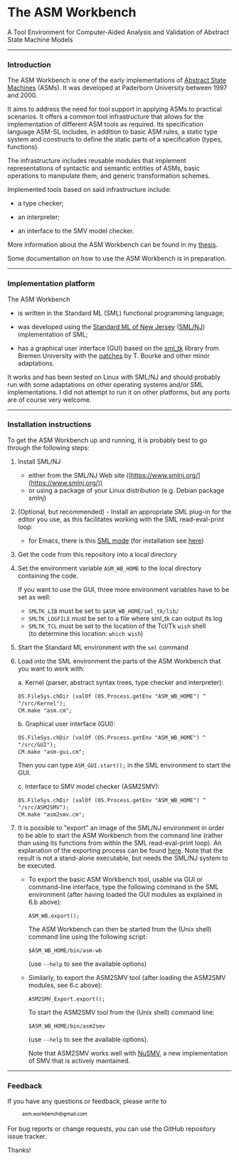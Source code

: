 # The ASM Workbench

A Tool Environment for Computer-Aided Analysis and Validation of Abstract State Machine Models

---

### Introduction

The ASM Workbench is one of the early implementations of [Abstract State Machines](https://en.wikipedia.org/wiki/Abstract_state_machine) (ASMs). It was developed at Paderborn University between 1997 and 2000.

It aims to address the need for tool support in applying ASMs to practical scenarios. It offers a common tool infrastructure that allows for the implementation of different ASM tools as required. Its specification language ASM-SL includes, in addition to basic ASM rules, a static type system and constructs to define the static parts of a specification (types, functions).

The infrastructure includes reusable modules that implement representations of syntactic and semantic entities of ASMs, basic operations to manipulate them, and generic transformation schemes.

Implemented tools based on said infrastructure include:

* a type checker;

* an interpreter;

* an interface to the SMV model checker.

More information about the ASM Workbench can be found in my [thesis](https://github.com/constructum/the-asm-workbench/blob/main/doc/2000%20Del%20Castillo%20-%20The%20ASM%20Workbench.pdf).

Some documentation on how to use the ASM Workbench is in preparation.

---

### Implementation platform

The ASM Workbench

* is written in the Standard ML (SML) functional programming language;

* was developed using the [Standard ML of New Jersey](https://www.smlnj.org/) ([SML/NJ](https://www.smlnj.org/)) implementation of SML;

* has a graphical user interface (GUI) based on the [sml_tk](http://www.informatik.uni-bremen.de/~clueth/sml_tk/) library from Bremen University with the [patches](https://www.tbrk.org/software/sml_tk.html) by T. Bourke and other minor adaptations.

It works and has been tested on Linux with SML/NJ and should probably run with some adaptations on other operating systems and/or SML implementations. I did not attempt to run it on other platforms, but any ports are of course very welcome.

---

### Installation instructions

To get the ASM Workbench up and running, it is probably best to go through the following steps:

1. Install SML/NJ
    - either from the SML/NJ Web site ([https://www.smlnj.org/](https://www.smlnj.org/))
    - or using a package of your Linux distribution (e.g. Debian package *smlnj*)

2. (Optional, but recommended) - Install an appropriate SML plug-in for the editor you use, as this facilitates working with the SML read-eval-print loop:
    - for Emacs, there is this [SML mode](https://www.smlnj.org/doc/Emacs/sml-mode.html) (for installation see [here](https://elpa.gnu.org/packages/sml-mode.html))

3. Get the code from this repository into a local directory

4. Set the environment variable `ASM_WB_HOME` to the local directory containing the code.

   If you want to use the GUI, three more environment variables have to be set as well:
      - `SMLTK_LIB` must be set to `$ASM_WB_HOME/sml_tk/lib/`
      - `SMLTK_LOGFILE` must be set to a file where sml_tk can output its log
      - `SMLTK_TCL` must be set to the location of the Tcl/Tk `wish` shell<br>(to determine this location: `which wish`)

5. Start the Standard ML environment with the `sml` command

6. Load into the SML environment the parts of the ASM Workbench that you want to work with:

    a. Kernel (parser, abstract syntax trees, type checker and interpreter):
      ```
      OS.FileSys.chDir (valOf (OS.Process.getEnv "ASM_WB_HOME") ^ "/src/Kernel");
      CM.make "asm.cm";
      ```
    b. Graphical user interface (GUI):
      ```
      OS.FileSys.chDir (valOf (OS.Process.getEnv "ASM_WB_HOME") ^ "/src/GUI");
      CM.make "asm-gui.cm";
      ```
      Then you can type `ASM_GUI.start();` in the SML environment to start the GUI.
      
    c. Interface to SMV model checker (ASM2SMV):
      ```
      OS.FileSys.chDir (valOf (OS.Process.getEnv "ASM_WB_HOME") ^ "/src/ASM2SMV");
      CM.make "asm2smv.cm";
      ```

7. It is possible to "export" an image of the SML/NJ environment in order to be able to start the ASM Workbench from the command line (rather than using its functions from within the SML read-eval-print loop). An explanation of the exporting process can be found [here](https://www.cs.cmu.edu/afs/cs/local/sml/common/smlguide/smlnj.htm#export). Note that the result is not a stand-alone executable, but needs the SML/NJ system to be executed.

   - To export the basic ASM Workbench tool, usable via GUI or command-line interface, type the following command in the SML environment (after having loaded the GUI modules as explained in 6.b above):
     ```
     ASM_WB.export();
     ```
     The ASM Workbench can then be started from the (Unix shell) command line using the following script:
     ```
     $ASM_WB_HOME/bin/asm-wb
     ```
     (use `--help` to see the available options)

   - Similarly, to export the ASM2SMV tool (after loading the ASM2SMV modules, see 6.c above):
     ```
     ASM2SMV_Export.export();
     ```
     To start the ASM2SMV tool from the (Unix shell) command line:
     ```
     $ASM_WB_HOME/bin/asm2smv
     ```
     (use `--help` to see the available options).

     Note that ASM2SMV works well with [NuSMV](https://nusmv.fbk.eu/), a new implementation of SMV that is actively maintained.

---

### Feedback

If you have any questions or feedback, please write to

&nbsp;&nbsp;&nbsp;&nbsp;&nbsp;&nbsp;&nbsp;&nbsp;<img style="height:1em;" src="https://github.com/constructum/the-asm-workbench/blob/main/doc/asm-workbench-email.svg" />


For bug reports or change requests, you can use the GitHub repository issue tracker.

Thanks!

